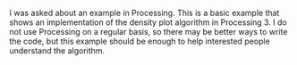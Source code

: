 I was asked about an example in Processing. This is a basic example that shows an implementation of the density plot algorithm 
in Processing 3. 
I do not use Processing on a regular basis, so there may be better ways to write the code, but this example should be enough to help
interested people understand the algorithm.
